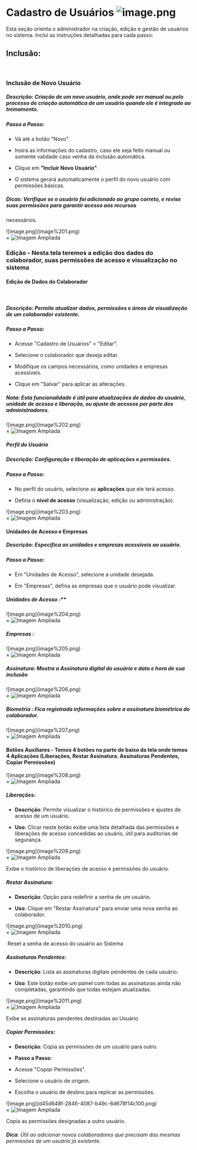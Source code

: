 # Cadastro de Usuários ![image.png](image.png)
    
Esta seção orienta o administrador na criação, edição e gestão de usuários no sistema. Inclui as instruções detalhadas para cada passo:
    
## Inclusão:
    
### Inclusão de Novo Usuário

##### **Descrição**: Criação de um novo usuário, onde pode ser manual ou pelo processo de criação automática de um usuário quando ele é integrado ao treinamento.

##### **Passo a Passo**:

- Vá até a botão "Novo".

- Insira as informações do cadastro, caso ele seja feito manual ou somente validade caso venha da inclusão automática.

- Clique em **"Incluir Novo Usuário"**.

- O sistema gerará automaticamente o perfil do novo usuário com permissões básicas.

##### **Dicas**: Verifique se o usuário foi adicionado ao grupo correto, e revise suas permissões para garantir acesso aos recursos 
necessários.

<label for="modal-toggle-1">
![image.png](image%201.png)
</label>
<input type="checkbox" id="modal-toggle-1" style="display:none;">
<div class="modal">
<label for="modal-toggle-1" class="close">&times;</label>
<img src="/seguranca/image%201.png" alt="Imagem Ampliada">
</div>

### Edição - Nesta tela teremos a edição dos dados do colaborador, suas permissões de acesso e visualização no sistema

#### Edição de Dados do Colaborador
        
##### **Descrição**: Permite atualizar dados, permissões e áreas de visualização de um colaborador existente.

##### **Passo a Passo**:

- Acesse "Cadastro de Usuários" > "Editar".

- Selecione o colaborador que deseja editar.

- Modifique os campos necessários, como unidades e empresas acessíveis.

- Clique em "Salvar" para aplicar as alterações.

##### **Nota**: Esta funcionalidade é útil para atualizações de dados do usuário, unidade de acesso e liberação, ou ajuste de acessos por parte dos administradores.

<label for="modal-toggle-2">
![image.png](image%202.png)
</label>
<input type="checkbox" id="modal-toggle-2" style="display:none;">
<div class="modal">
<label for="modal-toggle-2" class="close">&times;</label>
<img src="/seguranca/image%202.png" alt="Imagem Ampliada">
</div>

##### **Perfil do Usuário**

##### **Descrição**: Configuração e liberação de aplicações e permissões.

##### **Passo a Passo**:

- No perfil do usuário, selecione as **aplicações** que ele terá acesso.

- Defina o **nível de acesso** (visualização, edição ou administração).
    
<label for="modal-toggle-3">
![image.png](image%203.png)
</label>
<input type="checkbox" id="modal-toggle-3" style="display:none;">
<div class="modal">
<label for="modal-toggle-3" class="close">&times;</label>
<img src="/seguranca/image%203.png" alt="Imagem Ampliada">
</div>
    
#### **Unidades de Acesso e Empresas**
    
##### **Descrição**: Especifica as unidades e empresas acessíveis ao usuário.

##### **Passo a Passo**:

- Em "Unidades de Acesso", selecione a unidade desejada.

- Em "Empresas", defina as empresas que o usuário pode visualizar.
        
##### Unidades de Acesso :**
        
<label for="modal-toggle-4">
![image.png](image%204.png)
</label>
<input type="checkbox" id="modal-toggle-4" style="display:none;">
<div class="modal">
<label for="modal-toggle-4" class="close">&times;</label>
<img src="/seguranca/image%204.png" alt="Imagem Ampliada">
</div>

##### **Empresas :**

<label for ="modal-toggle-5">
![image.png](image%205.png)
</label>
<input type="checkbox" id="modal-toggle-5" style ="display:none;">
<div class="modal">
<label for="modal-toggle-5" class="close">&times;</label>
<img src="/seguranca/image%205.png" alt="Imagem Ampliada">
</div>
        
##### **Assinatura: Mostra a Assinatura digital do usuário e data e hora de sua inclusão**
    
<label for ="modal-toggle-6">
![image.png](image%206.png)
</label>
<input type="checkbox" id="modal-toggle-6" style ="display:none;">
<div class="modal">
<label for="modal-toggle-6" class="close">&times;</label>
<img src="/seguranca/image%206.png" alt="Imagem Ampliada">
</div>
    
##### **Biometria :** Fica registrada informações sobre a assinatura biométrica do colaborador.
    
<label for ="modal-toggle-7">
![image.png](image%207.png)
</label>
<input type="checkbox" id="modal-toggle-7" style="display:none;">
<div class="modal">
<label for="modal-toggle-7" class="close">&times;</label>
<img src="/seguranca/image%207.png" alt="Imagem Ampliada">
</div>
        
#### **Botões Auxiliares - Temos 4 botões na parte de baixo da tela onde temos 4 Aplicações (Liberações, Restar Assinatura. Assinaturas Pendentes, Copiar Permissões)**

<label for ="modal-toggle-8">
![image.png](image%208.png)
</label>
<input type="checkbox" id="modal-toggle-8" style="display:none;">
<div class="modal">
<label for="modal-toggle-8" class="close">&times;</label>
<img src="/seguranca/image%208.png" alt="Imagem Ampliada">
</div>

##### **Liberações**:

- **Descrição**: Permite visualizar o histórico de permissões e ajustes de acesso de um usuário.

- **Uso**: Clicar neste botão exibe uma lista detalhada das permissões e liberações de acesso concedidas ao usuário, útil para auditorias de segurança.

<label for="modal-toggle-9">
![image.png](image%209.png)
</label>
<input type="checkbox" id="modal-toggle-9" style="display:none;">
<div class="modal">
<label for="modal-toggle-9" class="close">&times;</label>
<img src="/seguranca/image%209.png" alt="Imagem Ampliada">
</div>


Exibe o histórico de liberações de acesso e permissões do usuário. 


##### **Restar Assinatura**:

- **Descrição**: Opção para redefinir a senha de um usuário.

- **Uso**: Clique em "Restar Assinatura" para enviar uma nova senha ao colaborador.

<label for="modal-toggle-10">
![image.png](image%2010.png)
</label>
<input type="checkbox" id="modal-toggle-10" style="display:none;">
<div class="modal">
<label for="modal-toggle-10" class="close">&times;</label>
<img src="/seguranca/image%210.png" alt="Imagem Ampliada">
</div>

 Reset a senha de acesso do usuário ao Sistema

##### **Assinaturas Pendentes**:

- **Descrição**: Lista as assinaturas digitais pendentes de cada usuário.

- **Uso**: Este botão exibe um painel com todas as assinaturas ainda não completadas, garantindo que todas estejam atualizadas.

<label for ="modal-toggle-11">
![image.png](image%2011.png)
</label>
<input type="checkbox" id="modal-toggle-11" style="display:none;">
<div class="modal">
<label for="modal-toggle-11" class="close">&times;</label>
<img src="/seguranca/image%2011.png" alt="Imagem Ampliada">
</div>

Exibe as assinaturas pendentes destinadas ao Usuário

##### **Copiar Permissões**:

- **Descrição**: Copia as permissões de um usuário para outro.

- **Passo a Passo**:

- Acesse "Copiar Permissões".

- Selecione o usuário de origem.

- Escolha o usuário de destino para replicar as permissões.

<label for="modal-toggle-12">
![image.png](d45d648f-2846-4087-b49c-6d678f14c100.png)
</label>
<input type="checkbox" id="modal-toggle-12" style="display:none;">
<div class="modal">
<label for="modal-toggle-12" class="close">&times;</label>
<img src="/seguranca/d45d648f-2846-4087-b49c-6d678f14c100.png" alt="Imagem Ampliada">
</div>

Copia as permissões designadas a outro usuário.

###### **Dica**: Útil ao adicionar novos colaboradores que precisam das mesmas permissões de um usuário já existente.
    
